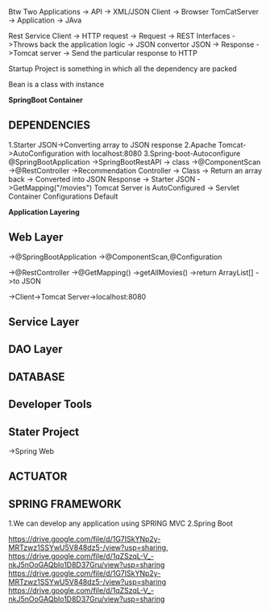 Btw Two Applications -> API -> XML/JSON
Client -> Browser
TomCatServer -> Application -> JAva

Rest Service
Client -> HTTP request -> Request -> REST Interfaces ->Throws back the application logic -> JSON convertor JSON -> Response ->Tomcat server -> Send the particular response to HTTP

Startup Project is something in which all the dependency are packed 

Bean is a class with instance 

**SpringBoot Container**

DEPENDENCIES
------------
  1.Starter JSON->Converting array to JSON response
  2.Apache Tomcat->AutoConfiguration with localhost:8080
  3.Spring-boot-Autoconfigure
@SpringBootApplication
  ->SpringBootRestAPI -> class
     ->@ComponentScan
        ->@RestController
            ->Recommendation Controller -> Class -> Return an array back -> Converted into JSON Response -> Starter JSON
                                                 ->GetMapping("/movies")
        Tomcat Server is AutoConfigured -> Servlet Container Configurations Default


   
**Application Layering**

Web Layer
---------
->@SpringBootApplication
    ->@ComponentScan,@Configuration

->@RestController
    ->@GetMapping()
        ->getAllMovies()
            ->return ArrayList[]
                ->to JSON

->Client->Tomcat Server->localhost:8080


Service Layer
------------



DAO Layer
---------



DATABASE
--------
    



Developer Tools
--------------
Stater Project
-------------
->Spring Web

ACTUATOR
--------


SPRING FRAMEWORK
----------------
1.We can develop any application using SPRING MVC
2.Spring Boot



https://drive.google.com/file/d/1G7ISkYNp2y-MRTzwz1SSYwU5V848dz5-/view?usp=sharing, https://drive.google.com/file/d/1qZSzqL-V_-nkJ5nOoGAQbIo1D8D37Gru/view?usp=sharing
https://drive.google.com/file/d/1G7ISkYNp2y-MRTzwz1SSYwU5V848dz5-/view?usp=sharing
https://drive.google.com/file/d/1qZSzqL-V_-nkJ5nOoGAQbIo1D8D37Gru/view?usp=sharing
